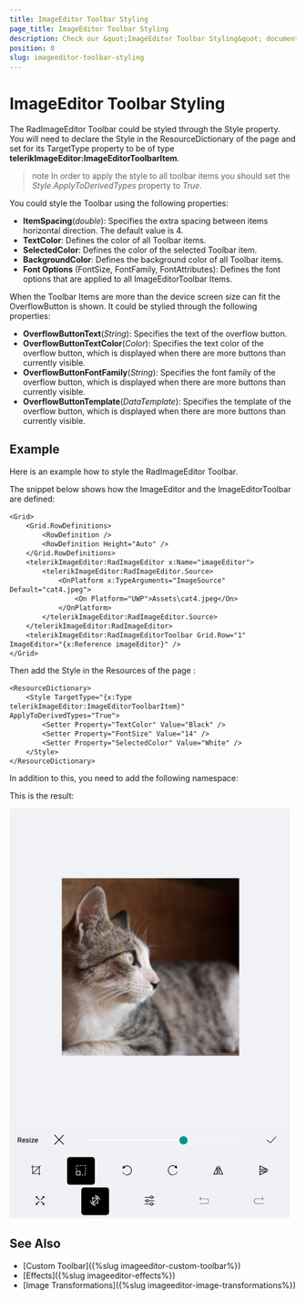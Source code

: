 ```yaml
---
title: ImageEditor Toolbar Styling
page_title: ImageEditor Toolbar Styling
description: Check our &quot;ImageEditor Toolbar Styling&quot; documentation article for Telerik ImageEditor for Xamarin control.
position: 0
slug: imageeditor-toolbar-styling
---
```


# ImageEditor Toolbar Styling

The RadImageEditor Toolbar could be styled through the Style property. You will need to declare the Style in the ResourceDictionary of the page and set for its TargetType property to be of type **telerikImageEditor:ImageEditorToolbarItem**.

>note In order to apply the style to all toolbar items you should set the *Style.ApplyToDerivedTypes* property to *True*.

You could style the Toolbar using the following properties:

* **ItemSpacing**(*double*): Specifies the extra spacing between items horizontal direction. The default value is 4.
* **TextColor**: Defines the color of all Toolbar items.
* **SelectedColor**: Defines the color of the selected Toolbar item.
* **BackgroundColor**: Defines the background color of all Toolbar items.
* **Font Options** (FontSize, FontFamily, FontAttributes): Defines the font options that are applied to all ImageEditorToolbar Items.

When the Toolbar Items are more than the device screen size can fit the OverflowButton is shown. It could be stylied through the following properties:

* **OverflowButtonText**(*String*): Specifies the text of the overflow button.
* **OverflowButtonTextColor**(*Color*): Specifies the text color of the overflow button, which is displayed when there are more buttons than currently visible.
* **OverflowButtonFontFamily**(*String*): Specifies the font family of the overflow button, which is displayed when there are more buttons than currently visible.
* **OverflowButtonTemplate**(*DataTemplate*): Specifies the template of the overflow button, which is displayed when there are more buttons than currently visible.

## Example

Here is an example how to style the RadImageEditor Toolbar.

The snippet below shows how the ImageEditor and the ImageEditorToolbar are defined:

```XAML
<Grid>
    <Grid.RowDefinitions>
        <RowDefinition />
        <RowDefinition Height="Auto" />
    </Grid.RowDefinitions>
    <telerikImageEditor:RadImageEditor x:Name="imageEditor">
        <telerikImageEditor:RadImageEditor.Source>
            <OnPlatform x:TypeArguments="ImageSource" Default="cat4.jpeg">
                <On Platform="UWP">Assets\cat4.jpeg</On>
            </OnPlatform>
        </telerikImageEditor:RadImageEditor.Source>
    </telerikImageEditor:RadImageEditor>
    <telerikImageEditor:RadImageEditorToolbar Grid.Row="1" ImageEditor="{x:Reference imageEditor}" />
</Grid>
```

Then add the Style in the Resources of the page :

```XAML
<ResourceDictionary>
    <Style TargetType="{x:Type telerikImageEditor:ImageEditorToolbarItem}" ApplyToDerivedTypes="True">
        <Setter Property="TextColor" Value="Black" />
        <Setter Property="FontSize" Value="14" />
        <Setter Property="SelectedColor" Value="White" />
    </Style>
</ResourceDictionary>
```

In addition to this, you need to add the following namespace:

<snippet id='xmlns-telerikimageeditor'/>

This is the result:

![ImageEditor Toolbar Styling](../images/imageeditor-toolbar-styling.png "ImageEditor Toolbar Styling")

## See Also

- [Custom Toolbar]({%slug imageeditor-custom-toolbar%})
- [Effects]({%slug imageeditor-effects%})
- [Image Transformations]({%slug imageeditor-image-transformations%})
